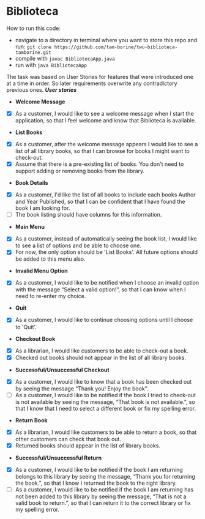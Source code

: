 Biblioteca
=================================================

How to run this code:
- navigate to a directory in terminal where you want to store this repo and run:
 `git clone https://github.com/tam-borine/twu-biblioteca-tamborine.git`
- compile with `javac BibliotecaApp.java`
- run with `java BibliotecaApp`

The task was based on User Stories for features that were introduced one at a time in order. 
So later requirements overwrite any contradictory previous ones.
*****User stories*****

* **Welcome Message**  
- [x] As a customer, I would like to see a welcome message when I start the application, so that I feel welcome and know that Biblioteca is available.
* **List Books** 
- [x] As a customer, after the welcome message appears I would like to see a list of all library books, so that I can browse for books I might want to check-out. 
- [x] Assume that there is a pre-existing list of books. You don't need to support adding or removing books from the library.
* **Book Details** 
- [x] As a customer, I'd like the list of all books to include each books Author and Year Published, so that I can be confident that I have found the book I am looking for. 
- [ ] The book listing should have columns for this information.
* **Main Menu** 
- [x] As a customer, instead of automatically seeing the book list, I would like to see a list of options and be able to choose one. 
- [x] For now, the only option should be 'List Books'. All future options should be added to this menu also.
* **Invalid Menu Option** 
- [x] As a customer, I would like to be notified when I choose an invalid option with the message “Select a valid option!”, so that I can know when I need to re-enter my choice.
* **Quit** 
- [x] As a customer, I would like to continue choosing options until I choose to 'Quit'.
* **Checkout Book** 
- [x] As a librarian, I would like customers to be able to check-out a book. 
- [x] Checked out books should not appear in the list of all library books.
* **Successful/Unsuccessful Checkout** 
- [x] As a customer, I would like to know that a book has been checked out by seeing the message “Thank you! Enjoy the book”.
- [ ] As a customer, I would like to be notified if the book I tried to check-out is not available by seeing the message, “That book is not available.”, so that I know that I need to select a different book or fix my spelling error.
* **Return Book** 
- [x] As a librarian, I would like customers to be able to return a book, so that other customers can check that book out. 
- [x] Returned books should appear in the list of library books.
* **Successful/Unsuccessful Return** 
- [x] As a customer, I would like to be notified if the book I am returning belongs to this library by seeing the message, “Thank you for returning the book.”, so that I know I returned the book to the right library.
- [ ] As a customer, I would like to be notified if the book I am returning has not been added to this library by seeing the message, “That is not a valid book to return.”, so that I can return it to the correct library or fix my spelling error.